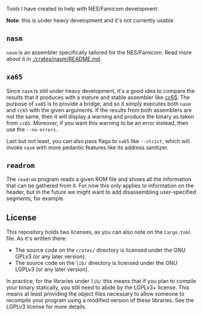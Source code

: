 Tools I have created to help with NES/Famicom development.

**Note**: this is under heavy development and it's not currently usable.

## `nasm`

`nasm` is an assembler specifically tailored for the NES/Famicom. Read more
about it in [./crates/nasm/README.md](./crates/nasm/README.md).

## `xa65`

Since `nasm` is still under heavy development, it's a good idea to compare the
results that it produces with a mature and stable assembler like
[cc65](https://github.com/cc65/cc65). The purpose of `xa65` is to provide a
bridge, and so it simply executes both `nasm` and `cc65` with the given
arguments. If the results from both assemblers are not the same, then it will
display a warning and produce the binary as taken from `cc65`. Moreover, if you
want this warning to be an error instead, then use the `--no-errors`.

Last but not least, you can also pass flags to `xa65` like `--strict`, which
will invoke `nasm` with more pedantic features like its address sanitizer.

## `readrom`

The `readrom` program reads a given ROM file and shows all the information that
can be gathered from it. For now this only applies to information on the header,
but in the future we might want to add disassembling user-specified segments,
for example.

## License

This repository holds two licenses, as you can also note on the `Cargo.toml`
file. As it's written there:

- The source code on the `crates/` directory is licensed under the GNU GPLv3 (or
  any later version).
- The source code on the `lib/` directory is licensed under the GNU LGPLv3 (or
  any later version).

In practice, for the libraries under `lib/` this means that if you plan to
compile your binary statically, you still need to abide by the LGPLv3+ license.
This means at least providing the object files necessary to allow someone to
recompile your program using a modified version of these libraries. See the
LGPLv3 license for more details.
